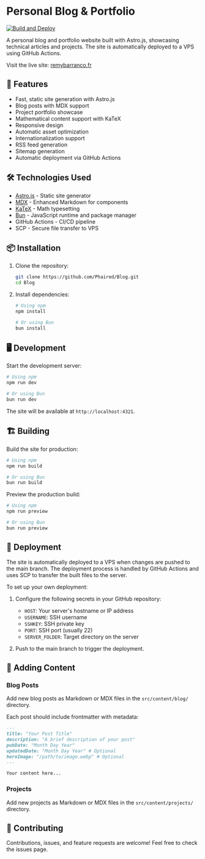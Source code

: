 # Personal Blog & Portfolio

[![Build and Deploy](https://github.com/Phaired/Blog/actions/workflows/build-and-deploy.yml/badge.svg?branch=main)](https://github.com/Phaired/Blog/actions/workflows/build-and-deploy.yml)

A personal blog and portfolio website built with Astro.js, showcasing technical articles and projects. The site is automatically deployed to a VPS using GitHub Actions.

Visit the live site: [remybarranco.fr](https://remybarranco.fr)

## 🚀 Features

- Fast, static site generation with Astro.js
- Blog posts with MDX support
- Project portfolio showcase
- Mathematical content support with KaTeX
- Responsive design
- Automatic asset optimization
- Internationalization support
- RSS feed generation
- Sitemap generation
- Automatic deployment via GitHub Actions

## 🛠️ Technologies Used

- [Astro.js](https://astro.build) - Static site generator
- [MDX](https://mdxjs.com/) - Enhanced Markdown for components
- [KaTeX](https://katex.org/) - Math typesetting
- [Bun](https://bun.sh/) - JavaScript runtime and package manager
- GitHub Actions - CI/CD pipeline
- SCP - Secure file transfer to VPS

## 📦 Installation

1. Clone the repository:
   ```bash
   git clone https://github.com/Phaired/Blog.git
   cd Blog
   ```

2. Install dependencies:
   ```bash
   # Using npm
   npm install

   # Or using Bun
   bun install
   ```

## 🖥️ Development

Start the development server:

```bash
# Using npm
npm run dev

# Or using Bun
bun run dev
```

The site will be available at `http://localhost:4321`.

## 🏗️ Building

Build the site for production:

```bash
# Using npm
npm run build

# Or using Bun
bun run build
```

Preview the production build:

```bash
# Using npm
npm run preview

# Or using Bun
bun run preview
```

## 🚢 Deployment

The site is automatically deployed to a VPS when changes are pushed to the main branch. The deployment process is handled by GitHub Actions and uses SCP to transfer the built files to the server.

To set up your own deployment:

1. Configure the following secrets in your GitHub repository:
   - `HOST`: Your server's hostname or IP address
   - `USERNAME`: SSH username
   - `SSHKEY`: SSH private key
   - `PORT`: SSH port (usually 22)
   - `SERVER_FOLDER`: Target directory on the server

2. Push to the main branch to trigger the deployment.

## 📝 Adding Content

### Blog Posts

Add new blog posts as Markdown or MDX files in the `src/content/blog/` directory.

Each post should include frontmatter with metadata:

```markdown
---
title: "Your Post Title"
description: "A brief description of your post"
pubDate: "Month Day Year"
updatedDate: "Month Day Year" # Optional
heroImage: "/path/to/image.webp" # Optional
---

Your content here...
```

### Projects

Add new projects as Markdown or MDX files in the `src/content/projects/` directory.

## 🤝 Contributing

Contributions, issues, and feature requests are welcome! Feel free to check the issues page.